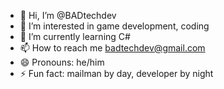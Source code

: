 - 👋 Hi, I’m @BADtechdev
- 👀 I’m interested in game development, coding
- 🌱 I’m currently learning C#
- 📫 How to reach me badtechdev@gmail.com
- 😄 Pronouns: he/him
- ⚡ Fun fact: mailman by day, developer by night

<!---
BADtechdev/BADtechdev is a ✨ special ✨ repository because its `README.md` (this file) appears on your GitHub profile.
You can click the Preview link to take a look at your changes.
--->

